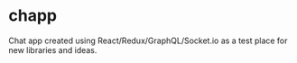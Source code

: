 # chapp
Chat app created using React/Redux/GraphQL/Socket.io as a test place for new libraries and ideas.

